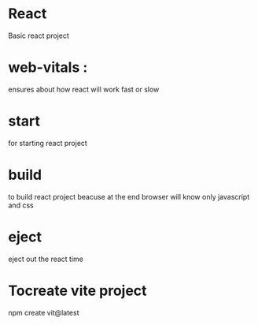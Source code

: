 # React
Basic react project

# web-vitals :
ensures about how react will work fast or slow 

# start
for starting react project

# build

to build react project beacuse at the end browser will know only javascript and css


# eject
eject out the react time

# Tocreate vite project
npm create vit@latest
